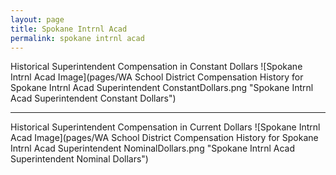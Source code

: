 ```yaml
---
layout: page
title: Spokane Intrnl Acad
permalink: spokane intrnl acad
---
```



Historical Superintendent Compensation in Constant Dollars
![Spokane Intrnl Acad Image](pages/WA School District Compensation History for Spokane Intrnl Acad Superintendent ConstantDollars.png "Spokane Intrnl Acad Superintendent Constant Dollars")

___

Historical Superintendent Compensation in Current Dollars
![Spokane Intrnl Acad Image](pages/WA School District Compensation History for Spokane Intrnl Acad Superintendent NominalDollars.png "Spokane Intrnl Acad Superintendent Nominal Dollars")